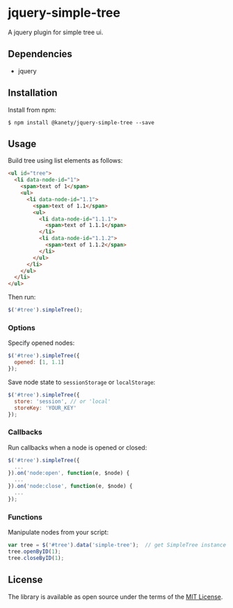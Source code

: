 # jquery-simple-tree

A jquery plugin for simple tree ui.

## Dependencies

* jquery

## Installation

Install from npm:

    $ npm install @kanety/jquery-simple-tree --save

## Usage

Build tree using list elements as follows:

```html
<ul id="tree">
  <li data-node-id="1">
    <span>text of 1</span>
    <ul>
      <li data-node-id="1.1">
        <span>text of 1.1</span>
        <ul>
          <li data-node-id="1.1.1">
            <span>text of 1.1.1</span>
          </li>
          <li data-node-id="1.1.2">
            <span>text of 1.1.2</span>
          </li>
        </ul>
      </li>
    </ul>
  </li>
</ul>
```

Then run:

```javascript
$('#tree').simpleTree();
```

### Options

Specify opened nodes:

```javascript
$('#tree').simpleTree({
  opened: [1, 1.1]
});
```

Save node state to `sessionStorage` or `localStorage`:

```javascript
$('#tree').simpleTree({
  store: 'session', // or 'local'
  storeKey: 'YOUR_KEY'
});
```

### Callbacks

Run callbacks when a node is opened or closed:

```javascript
$('#tree').simpleTree({
  ...
}).on('node:open', function(e, $node) {
  ...
}).on('node:close', function(e, $node) {
  ...
});
```

### Functions

Manipulate nodes from your script:

```javascript
var tree = $('#tree').data('simple-tree');  // get SimpleTree instance
tree.openByID(1);
tree.closeByID(1);
```

## License

The library is available as open source under the terms of the [MIT License](http://opensource.org/licenses/MIT).
